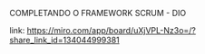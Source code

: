 COMPLETANDO O FRAMEWORK SCRUM - DIO

link: https://miro.com/app/board/uXjVPL-Nz3o=/?share_link_id=134044999381
